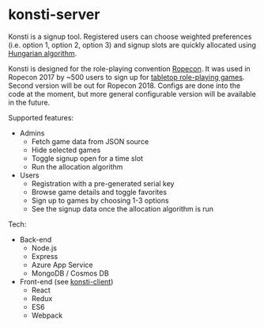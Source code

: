 # konsti-server

Konsti is a signup tool. Registered users can choose weighted preferences (i.e. option 1, option 2, option 3) and signup slots are quickly allocated using [Hungarian algorithm](https://en.wikipedia.org/wiki/Hungarian_algorithm).

Konsti is designed for the role-playing convention [Ropecon](https://ropecon.fi). It was used in Ropecon 2017 by ~500 users to sign up for [tabletop role-playing games](https://en.wikipedia.org/wiki/Tabletop_role-playing_game). Second version will be out for Ropecon 2018. Configs are done into the code at the moment, but more general configurable version will be available in the future.

Supported features:

* Admins
  * Fetch game data from JSON source
  * Hide selected games
  * Toggle signup open for a time slot
  * Run the allocation algorithm
* Users
  * Registration with a pre-generated serial key
  * Browse game details and toggle favorites
  * Sign up to games by choosing 1-3 options
  * See the signup data once the allocation algorithm is run

Tech:

* Back-end
  * Node.js
  * Express
  * Azure App Service
  * MongoDB / Cosmos DB
* Front-end (see [konsti-client](https://github.com/Archinowsk/konsti-client))
  * React
  * Redux
  * ES6
  * Webpack
